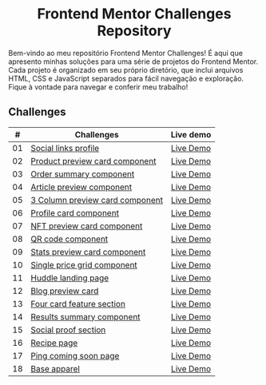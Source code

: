 <div align="center">
    <h1>Frontend Mentor Challenges Repository</h1>
</div>

Bem-vindo ao meu repositório Frontend Mentor Challenges! É aqui que apresento minhas soluções para uma série de projetos do Frontend Mentor. Cada projeto é organizado em seu próprio diretório, que inclui arquivos HTML, CSS e JavaScript separados para fácil navegação e exploração. Fique à vontade para navegar e conferir meu trabalho!

## Challenges

| #  | <center>Challenges</center>                                                                                                        | Live demo |
|:--:|------------------------------------------------------------------------------------------------------------------------------------|:---------:|
| 01 | [Social links profile](https://github.com/danielsouzaaj/frontendmentor-challenges/tree/main/Challenge01-social-links-profile-main) | [Live Demo](https://danielsouzaaj.github.io/frontendmentor-challenges/Challenge01-social-links-profile-main/) |
| 02 | [Product preview card component](https://github.com/danielsouzaaj/frontendmentor-challenges/tree/main/Challenge02-product-preview-card-component-main) | [Live Demo](https://danielsouzaaj.github.io/frontendmentor-challenges/Challenge02-product-preview-card-component-main/) |
| 03 | [Order summary component](https://github.com/danielsouzaaj/frontendmentor-challenges/tree/main/Challenge03-order-summary-component-main) | [Live Demo](https://danielsouzaaj.github.io/frontendmentor-challenges/Challenge03-order-summary-component-main/) |
| 04 | [Article preview component](https://github.com/danielsouzaaj/frontendmentor-challenges/tree/main/Challenge04-article-preview-component-master) | [Live Demo](https://danielsouzaaj.github.io/frontendmentor-challenges/Challenge04-article-preview-component-master/) |
| 05 | [3 Column preview card component](https://github.com/danielsouzaaj/frontendmentor-challenges/tree/main/Challenge05-3-column-preview-card-component-main) | [Live Demo](https://danielsouzaaj.github.io/frontendmentor-challenges/Challenge05-3-column-preview-card-component-main/) |
| 06 | [Profile card component](https://github.com/danielsouzaaj/frontendmentor-challenges/tree/main/Challenge06-profile-card-component-main) | [Live Demo](https://danielsouzaaj.github.io/frontendmentor-challenges/Challenge06-profile-card-component-main/) |
| 07 | [NFT preview card component](https://github.com/danielsouzaaj/frontendmentor-challenges/tree/main/Challenge07-nft-preview-card-component-main) | [Live Demo](https://danielsouzaaj.github.io/frontendmentor-challenges/Challenge07-nft-preview-card-component-main/) |
| 08 | [QR code component](https://github.com/danielsouzaaj/frontendmentor-challenges/tree/main/Challenge08-qr-code-component-main) | [Live Demo](https://danielsouzaaj.github.io/frontendmentor-challenges/Challenge08-qr-code-component-main/) |
| 09 | [Stats preview card component](https://github.com/danielsouzaaj/frontendmentor-challenges/tree/main/Challenge09-stats-preview-card-component-main) | [Live Demo](https://danielsouzaaj.github.io/frontendmentor-challenges/Challenge09-stats-preview-card-component-main/) |
| 10 | [Single price grid component](https://github.com/danielsouzaaj/frontendmentor-challenges/tree/main/Challenge10-single-price-grid-component-master) | [Live Demo](https://danielsouzaaj.github.io/frontendmentor-challenges/Challenge10-single-price-grid-component-master/) |
| 11 | [Huddle landing page](https://github.com/danielsouzaaj/frontendmentor-challenges/tree/main/Challenge11-huddle-landing-page-with-single-introductory-section-master) | [Live Demo](https://danielsouzaaj.github.io/frontendmentor-challenges/Challenge11-huddle-landing-page-with-single-introductory-section-master/) |
| 12 | [Blog preview card](https://github.com/danielsouzaaj/frontendmentor-challenges/tree/main/Challenge12-blog-preview-card-main) | [Live Demo](https://danielsouzaaj.github.io/frontendmentor-challenges/Challenge12-blog-preview-card-main/) |
| 13 | [Four card feature section](https://github.com/danielsouzaaj/frontendmentor-challenges/tree/main/Challenge13-four-card-feature-section-master) | [Live Demo](https://danielsouzaaj.github.io/frontendmentor-challenges/Challenge13-four-card-feature-section-master/) |
| 14 | [Results summary component](https://github.com/danielsouzaaj/frontendmentor-challenges/tree/main/Challenge14-results-summary-component-main) | [Live Demo](https://danielsouzaaj.github.io/frontendmentor-challenges/Challenge14-results-summary-component-main/) |
| 15 | [Social proof section](https://github.com/danielsouzaaj/frontendmentor-challenges/tree/main/Challenge15-social-proof-section-master) | [Live Demo](https://danielsouzaaj.github.io/frontendmentor-challenges/Challenge15-social-proof-section-master/) |
| 16 | [Recipe page](https://github.com/danielsouzaaj/frontendmentor-challenges/tree/main/Challenge16-recipe-page-main) | [Live Demo](https://danielsouzaaj.github.io/frontendmentor-challenges/Challenge16-recipe-page-main/) |
| 17 | [Ping coming soon page](https://github.com/danielsouzaaj/frontendmentor-challenges/tree/main/Challenge17-ping-coming-soon-page-master) | [Live Demo](https://danielsouzaaj.github.io/frontendmentor-challenges/Challenge17-ping-coming-soon-page-master/) |
| 18 | [Base apparel](https://github.com/danielsouzaaj/frontendmentor-challenges/tree/main/Challenge18-base-apparel-coming-soon-master) | [Live Demo](https://danielsouzaaj.github.io/frontendmentor-challenges/Challenge18-base-apparel-coming-soon-master/) |
